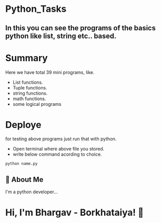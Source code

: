 # Python_Tasks
In this you can see the programs of the basics python like list, string etc.. based.
---
# Summary
Here we have total 39 mini programs, like.

- List functions.
- Tuple functions.
- string functions.
- math functions.
- some logical programs

# Deploye
for testing above programs just run that with python.

- Open terminal where above file you stored.
- write below command acording to choice.
```
python name.py
```
## 🚀 About Me
I'm a python developer...

# Hi, I'm Bhargav - Borkhataiya! 👋